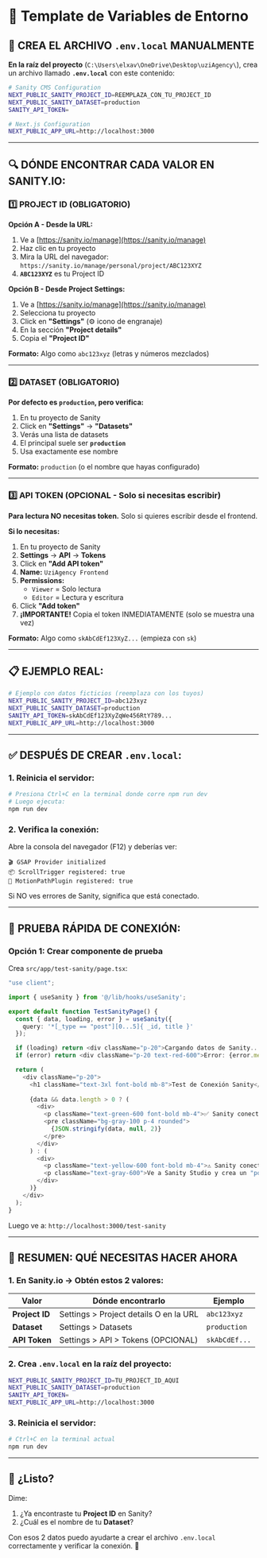 # 🔑 Template de Variables de Entorno

## 📝 **CREA EL ARCHIVO `.env.local` MANUALMENTE**

**En la raíz del proyecto** (`C:\Users\elxav\OneDrive\Desktop\uziAgency\`), crea un archivo llamado **`.env.local`** con este contenido:

```bash
# Sanity CMS Configuration
NEXT_PUBLIC_SANITY_PROJECT_ID=REEMPLAZA_CON_TU_PROJECT_ID
NEXT_PUBLIC_SANITY_DATASET=production
SANITY_API_TOKEN=

# Next.js Configuration
NEXT_PUBLIC_APP_URL=http://localhost:3000
```

---

## 🔍 **DÓNDE ENCONTRAR CADA VALOR EN SANITY.IO:**

### **1️⃣ PROJECT ID (OBLIGATORIO)**

**Opción A - Desde la URL:**
1. Ve a [https://sanity.io/manage](https://sanity.io/manage)
2. Haz clic en tu proyecto
3. Mira la URL del navegador: `https://sanity.io/manage/personal/project/ABC123XYZ`
4. **`ABC123XYZ`** es tu Project ID

**Opción B - Desde Project Settings:**
1. Ve a [https://sanity.io/manage](https://sanity.io/manage)
2. Selecciona tu proyecto
3. Click en **"Settings"** (⚙️ icono de engranaje)
4. En la sección **"Project details"**
5. Copia el **"Project ID"**

**Formato:** Algo como `abc123xyz` (letras y números mezclados)

---

### **2️⃣ DATASET (OBLIGATORIO)**

**Por defecto es `production`, pero verifica:**

1. En tu proyecto de Sanity
2. Click en **"Settings"** → **"Datasets"**
3. Verás una lista de datasets
4. El principal suele ser **`production`**
5. Usa exactamente ese nombre

**Formato:** `production` (o el nombre que hayas configurado)

---

### **3️⃣ API TOKEN (OPCIONAL - Solo si necesitas escribir)**

**Para lectura NO necesitas token.** Solo si quieres escribir desde el frontend.

**Si lo necesitas:**
1. En tu proyecto de Sanity
2. **Settings** → **API** → **Tokens**
3. Click en **"Add API token"**
4. **Name:** `UziAgency Frontend`
5. **Permissions:** 
   - `Viewer` = Solo lectura
   - `Editor` = Lectura y escritura
6. Click **"Add token"**
7. **¡IMPORTANTE!** Copia el token INMEDIATAMENTE (solo se muestra una vez)

**Formato:** Algo como `skAbCdEf123XyZ...` (empieza con `sk`)

---

## 📋 **EJEMPLO REAL:**

```bash
# Ejemplo con datos ficticios (reemplaza con los tuyos)
NEXT_PUBLIC_SANITY_PROJECT_ID=abc123xyz
NEXT_PUBLIC_SANITY_DATASET=production
SANITY_API_TOKEN=skAbCdEf123XyZqWe456RtY789...
NEXT_PUBLIC_APP_URL=http://localhost:3000
```

---

## ✅ **DESPUÉS DE CREAR `.env.local`:**

### **1. Reinicia el servidor:**
```bash
# Presiona Ctrl+C en la terminal donde corre npm run dev
# Luego ejecuta:
npm run dev
```

### **2. Verifica la conexión:**
Abre la consola del navegador (F12) y deberías ver:
```
🎬 GSAP Provider initialized
📦 ScrollTrigger registered: true
🎯 MotionPathPlugin registered: true
```

Si NO ves errores de Sanity, significa que está conectado.

---

## 🧪 **PRUEBA RÁPIDA DE CONEXIÓN:**

### **Opción 1: Crear componente de prueba**

Crea `src/app/test-sanity/page.tsx`:

```typescript
"use client";

import { useSanity } from '@/lib/hooks/useSanity';

export default function TestSanityPage() {
  const { data, loading, error } = useSanity({
    query: '*[_type == "post"][0...5]{ _id, title }'
  });

  if (loading) return <div className="p-20">Cargando datos de Sanity...</div>;
  if (error) return <div className="p-20 text-red-600">Error: {error.message}</div>;

  return (
    <div className="p-20">
      <h1 className="text-3xl font-bold mb-8">Test de Conexión Sanity</h1>
      
      {data && data.length > 0 ? (
        <div>
          <p className="text-green-600 font-bold mb-4">✅ Sanity conectado correctamente</p>
          <pre className="bg-gray-100 p-4 rounded">
            {JSON.stringify(data, null, 2)}
          </pre>
        </div>
      ) : (
        <div>
          <p className="text-yellow-600 font-bold mb-4">⚠️ Sanity conectado pero sin contenido</p>
          <p className="text-gray-600">Ve a Sanity Studio y crea un "post" de prueba</p>
        </div>
      )}
    </div>
  );
}
```

Luego ve a: `http://localhost:3000/test-sanity`

---

## 📍 **RESUMEN: QUÉ NECESITAS HACER AHORA**

### **1. En Sanity.io → Obtén estos 2 valores:**

| Valor | Dónde encontrarlo | Ejemplo |
|-------|-------------------|---------|
| **Project ID** | Settings > Project details O en la URL | `abc123xyz` |
| **Dataset** | Settings > Datasets | `production` |
| **API Token** | Settings > API > Tokens (OPCIONAL) | `skAbCdEf...` |

### **2. Crea `.env.local` en la raíz del proyecto:**

```bash
NEXT_PUBLIC_SANITY_PROJECT_ID=TU_PROJECT_ID_AQUI
NEXT_PUBLIC_SANITY_DATASET=production
SANITY_API_TOKEN=
NEXT_PUBLIC_APP_URL=http://localhost:3000
```

### **3. Reinicia el servidor:**
```bash
# Ctrl+C en la terminal actual
npm run dev
```

---

## 🎯 **¿Listo?** 

Dime:
1. ¿Ya encontraste tu **Project ID** en Sanity?
2. ¿Cuál es el nombre de tu **Dataset**?

Con esos 2 datos puedo ayudarte a crear el archivo `.env.local` correctamente y verificar la conexión. 🚀
